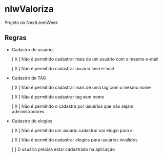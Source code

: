 # nlwValoriza
Projeto do NextLevelWeek

## Regras

- Cadastro de usuário

    [ X ] Não é permitido cadastrar mais de um usuário com o mesmo e-mail

    [ X ] Não é permitido cadastrar usuário sem e-mail

- Cadastro de TAG

    [ X ] Não é permitido cadastrar mais de uma tag com o mesmo nome

    [ X ] Não é permitido cadastrar tag sem nome

    [ X ] Não é permitido o cadastra por usuários que não sejam administradores

- Cadastro de elogios

    [ X ] Não é permitido um usuário cadastrar um elogio para si

    [ X ] Não é permitido cadastrar elogios para usuários inválidos

    [   ] O usuário precisa estar cadastrado na aplicação
